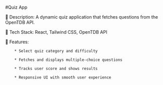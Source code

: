 #Quiz App 

🔹 Description: A dynamic quiz application that fetches questions from the OpenTDB API. 

🔹 Tech Stack: React, Tailwind CSS, OpenTDB API 

🔹 Features:

        * Select quiz category and difficulty 
        
        * Fetches and displays multiple-choice questions 
        
        * Tracks user score and shows results 
        
        * Responsive UI with smooth user experience
